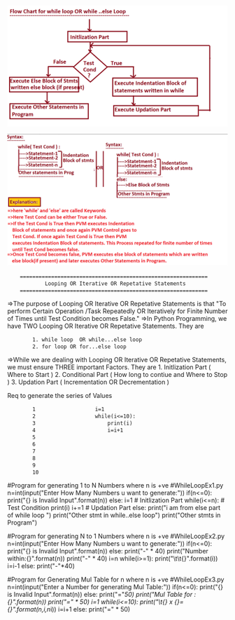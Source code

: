 
![Alt text](whileloop.png)



![Alt text](syntax.png)









		============================================================
				Looping OR Iterative OR Repetative Statements
		============================================================
=>The purpose of Looping OR Iterative OR Repetative Statements is that "To perform Certain Operation /Task Repeatedly OR Iteratively for Finite Number of Times until Test Condition becomes False."
=>In Python Programming, we have  TWO Looping OR Iterative OR Repetative Statements. They are

			1. while loop  OR while...else loop
			2. for loop OR for...else loop
=>While we are dealing with Looping OR Iterative OR Repetative Statements, we must ensure THREE important Factors. They are
			1. Initlization Part ( Where to Start )
			2. Conditional Part ( How long to contiue and Where to Stop )
			3. Updation Part ( Incrementation OR Decrementation )



Req  to generate the series of Values

			1					i=1
			2					while(i<=10):
			3						print(i)
			4						i=i+1
			5
			6
			7
			8
			9
			10



#Program for  generating 1 to N Numbers where n is +ve
#WhileLoopEx1.py
n=int(input("Enter How Many Numbers u want to generate:"))
if(n<=0):
    print("{} is Invalid Input".format(n))
else:
    i=1 # Initlization Part
    while(i<=n): # Test Condition
        print(i)
        i+=1 # Updation Part
    else:
        print("i am from else part of while loop ")
    print("Other stmt in while..else loop")
print("Other stmts in Program")





#Program for  generating  N  to 1 Numbers where n is +ve
#WhileLoopEx2.py
n=int(input("Enter How Many Numbers u want to generate:"))
if(n<=0):
    print("{} is Invalid Input".format(n))
else:
    print("-" * 40)
    print("Number within:{}".format(n))
    print("-" * 40)
    i=n
    while(i>=1):
        print("\t\t{}".format(i))
        i=i-1
    else:
        print("-"*40)




#Program for Generating Mul Table for n where n is +ve
#WhileLoopEx3.py
n=int(input("Enter a Number for generating Mul Table:"))
if(n<=0):
    print("{} is Invalid Input".format(n))
else:
    print("="*50)
    print("Mul Table for :{}".format(n))
    print("=" * 50)
    i=1
    while(i<=10):
        print("\t{} x {}={}".format(n,i,n*i))
        i=i+1
    else:
        print("=" * 50)
